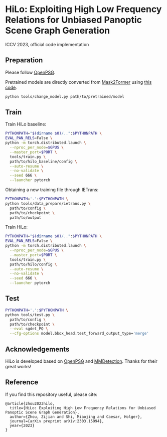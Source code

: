 # HiLo: Exploiting High Low Frequency Relations for Unbiased Panoptic Scene Graph Generation

ICCV 2023, official code implementation

## Preparation

Please follow [OpenPSG](https://github.com/Jingkang50/OpenPSG#get-started).

Pretrained models are directly converted from [Mask2Former](https://github.com/open-mmlab/mmdetection/tree/main/configs/mask2former) using [this code](./tools/change_model.py).
```.bash
python tools/change_model.py path/to/pretrained/model
```

## Train
Train HiLo baseline:
```.bash
PYTHONPATH="$(dirname $0)/..":$PYTHONPATH \
EVAL_PAN_RELS=False \
python -m torch.distributed.launch \
  --nproc_per_node=$GPUS \
  --master_port=$PORT \
  tools/train.py \
  path/to/hilo_baseline/config \
  --auto-resume \
  --no-validate \
  --seed 666 \
  --launcher pytorch
```

Obtaining a new training file through IETrans:
```.bash
PYTHONPATH='.':$PYTHONPATH \
python tools/data_prepare/ietrans.py \
  path/to/config \
  path/to/checkpoint \
  path/to/output
```

Train HiLo:
```.bash
PYTHONPATH="$(dirname $0)/..":$PYTHONPATH \
EVAL_PAN_RELS=False \
python -m torch.distributed.launch \
  --nproc_per_node=$GPUS \
  --master_port=$PORT \
  tools/train.py \
  path/to/hilo/config \
  --auto-resume \
  --no-validate \
  --seed 666 \
  --launcher pytorch
```

## Test
```.bash
PYTHONPATH='.':$PYTHONPATH \
python tools/test.py \
  path/to/config \
  path/to/checkpoint \
  --eval sgdet_PQ \
  --cfg-options model.bbox_head.test_forward_output_type='merge'
```


## Acknowledgements
HiLo is developed based on [OpenPSG](https://github.com/Jingkang50/OpenPSG) and [MMDetection](https://github.com/open-mmlab/mmdetection). Thanks for their great works!


## Reference
If you find this repository useful, please cite:

```
@article{zhou2023hilo,
  title={HiLo: Exploiting High Low Frequency Relations for Unbiased Panoptic Scene Graph Generation},
  author={Zhou, Zijian and Shi, Miaojing and Caesar, Holger},
  journal={arXiv preprint arXiv:2303.15994},
  year={2023}
}
```